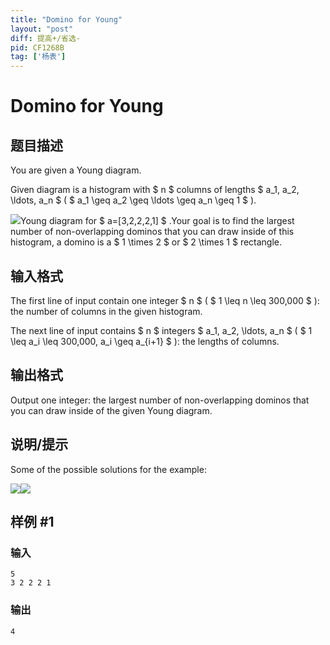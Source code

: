 ```yaml
---
title: "Domino for Young"
layout: "post"
diff: 提高+/省选-
pid: CF1268B
tag: ['杨表']
---
```


# Domino for Young

## 题目描述

You are given a Young diagram.

Given diagram is a histogram with $ n $ columns of lengths $ a_1, a_2, \ldots, a_n $ ( $ a_1 \geq a_2 \geq \ldots \geq a_n \geq 1 $ ).

 ![](https://cdn.luogu.com.cn/upload/vjudge_pic/CF1268B/2544e64d1ff8ecc95c5b673d61da4ac4a05b5734.png)Young diagram for $ a=[3,2,2,2,1] $ .Your goal is to find the largest number of non-overlapping dominos that you can draw inside of this histogram, a domino is a $ 1 \times 2 $ or $ 2 \times 1 $ rectangle.

## 输入格式

The first line of input contain one integer $ n $ ( $ 1 \leq n \leq 300\,000 $ ): the number of columns in the given histogram.

The next line of input contains $ n $ integers $ a_1, a_2, \ldots, a_n $ ( $ 1 \leq a_i \leq 300\,000, a_i \geq a_{i+1} $ ): the lengths of columns.

## 输出格式

Output one integer: the largest number of non-overlapping dominos that you can draw inside of the given Young diagram.

## 说明/提示

Some of the possible solutions for the example:

![](https://cdn.luogu.com.cn/upload/vjudge_pic/CF1268B/3d8978aaa90355dc607b1f977284246d35ebb93f.png)![](https://cdn.luogu.com.cn/upload/vjudge_pic/CF1268B/470888c1347adb69c9c5541029d57b758f46e12d.png)

## 样例 #1

### 输入

```
5
3 2 2 2 1

```

### 输出

```
4

```

